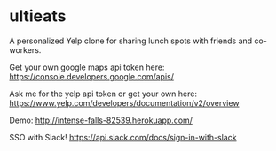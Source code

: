 # ultieats
A personalized Yelp clone for sharing lunch spots with friends and co-workers.

Get your own google maps api token here:
https://console.developers.google.com/apis/

Ask me for the yelp api token or get your own here:
https://www.yelp.com/developers/documentation/v2/overview

Demo: http://intense-falls-82539.herokuapp.com/ 

SSO with Slack!
https://api.slack.com/docs/sign-in-with-slack
